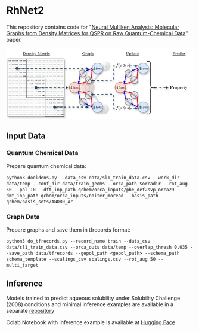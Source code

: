# RhNet2
This repository contains code for 
"[Neural Mulliken Analysis: Molecular Graphs from Density Matrices for QSPR on Raw Quantum-Chemical Data](https://doi.org/10.26434/chemrxiv-2024-k2k3l)"
paper.

<img src="images/intro.jpg" width="801" alt="302">

## Input Data
### Quantum Chemical Data
Prepare quantum chemical data:
```shell
python3 doeldens.py --data_csv data/sl1_train_data.csv --work_dir data/temp --conf_dir data/train_geoms --orca_path $orcadir --rot_aug 50 --pal 10 --dft_inp_path qchem/orca_inputs/pbe_def2svp_orca29 --dmt_inp_path qchem/orca_inputs/noiter_moread --basis_path qchem/basis_sets/ANOR0_Ar 
```

### Graph Data
Prepare graphs and save them in tfrecords format:
```shell
python3 do_tfrecords.py --record_name train --data_csv data/sl1_train_data.csv --orca_outs data/temp --overlap_thresh 0.035 --save_path data/tfrecords --gepol_path <gepol_path> --schema_path schema_template --scalings_csv scalings.csv --rot_aug 50 --multi_target
```

## Inference
Models trained to predict aqueous solubility under Solubility Challenge (2008)
conditions and minimal inference examples are available in a separate 
[repository](https://github.com/Shorku/SolubilityChallenge2008)

Colab Notebook with inference example is available at [Hugging Face](https://huggingface.co/Shorku/RhNet2SC1/blob/main/RhNet2SC1.ipynb)
